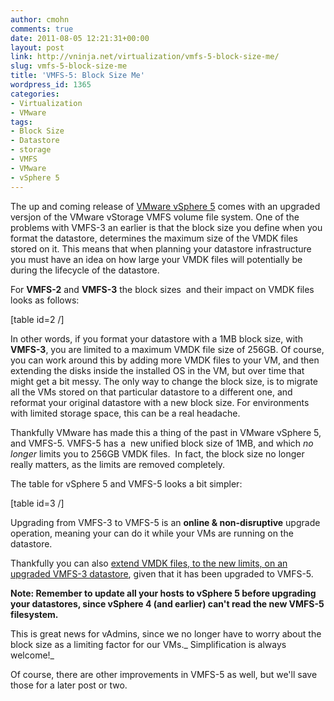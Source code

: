 ```yaml
---
author: cmohn
comments: true
date: 2011-08-05 12:21:31+00:00
layout: post
link: http://vninja.net/virtualization/vmfs-5-block-size-me/
slug: vmfs-5-block-size-me
title: 'VMFS-5: Block Size Me'
wordpress_id: 1365
categories:
- Virtualization
- VMware
tags:
- Block Size
- Datastore
- storage
- VMFS
- VMware
- vSphere 5
---
```


The up and coming release of [VMware vSphere 5](http://www.vmware.com/company/news/releases/vmw-cloud-infrastructure-071211.html) comes with an upgraded versjon of the VMware vStorage VMFS volume file system. One of the problems with VMFS-3 an earlier is that the block size you define when you format the datastore, determines the maximum size of the VMDK files stored on it. This means that when planning your datastore infrastructure you must have an idea on how large your VMDK files will potentially be during the lifecycle of the datastore.

For **VMFS-2** and **VMFS-3** the block sizes  and their impact on VMDK files looks as follows:

[table id=2 /]

In other words, if you format your datastore with a 1MB block size, with **VMFS-3**, you are limited to a maximum VMDK file size of 256GB. Of course, you can work around this by adding more VMDK files to your VM, and then extending the disks inside the installed OS in the VM, but over time that might get a bit messy. The only way to change the block size, is to migrate all the VMs stored on that particular datastore to a different one, and reformat your original datastore with a new block size. For environments with limited storage space, this can be a real headache.

Thankfully VMware has made this a thing of the past in VMware vSphere 5, and VMFS-5. VMFS-5 has a  new unified block size of 1MB, and which _no longer_ limits you to 256GB VMDK files.  In fact, the block size no longer really matters, as the limits are removed completely.

The table for vSphere 5 and VMFS-5 looks a bit simpler:

[table id=3 /]

Upgrading from VMFS-3 to VMFS-5 is an **online & non-disruptive** upgrade operation, meaning your can do it while your VMs are running on the datastore.

Thankfully you can also [extend VMDK files, to the new limits, on an upgraded VMFS-3 datastore](http://blogs.vmware.com/vsphere/2011/08/2tb-vmdks-on-upgraded-vmfs-3-to-vmfs-5-really.html), given that it has been upgraded to VMFS-5.

**Note: Remember to update all your hosts to vSphere 5 before upgrading your datastores, since vSphere 4 (and earlier) can't read the new VMFS-5 filesystem.**

This is great news for vAdmins, since we no longer have to worry about the block size as a limiting factor for our VMs._ Simplification is always welcome!_

Of course, there are other improvements in VMFS-5 as well, but we'll save those for a later post or two.
